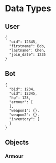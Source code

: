 # Data Types

## User
```
{
  "uid": 12345,
  "firstname": Bob,
  "lastname": Chen,
  "join_date": 1235
}
```

## Bot
```
{
  "bid": 1234,
  "uid": 12345,
  "hp": 123,
  "armour": [
  ],
  "weapon1": {},
  "weapon2": {},
  "inventory": {
  }
}
```

## Objects

### Armour
